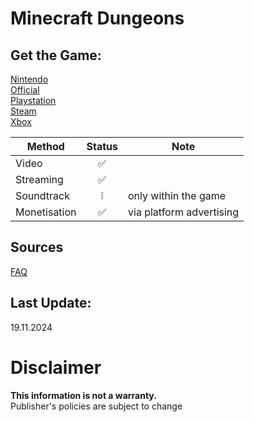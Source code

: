 # Minecraft Dungeons

## Get the Game:
[Nintendo](https://www.nintendo.com/games/detail/minecraft-dungeons-switch/)  
[Official](https://www.minecraft.net/)  
[Playstation](https://store.playstation.com/en-us/product/UP4433-CUSA18779_00-DUNGEONSPS400000)  
[Steam](https://store.steampowered.com/app/1672970/)  
[Xbox](https://www.microsoft.com/p/minecraft-dungeons/9N8NJ74FZTG9)  

|**Method**|**Status**|**Note**|
|---|:---:|---|
|Video|✅||
|Streaming|✅||
|Soundtrack|❕|only within the game|
|Monetisation|✅|via platform advertising|

## Sources
[FAQ](https://help.minecraft.net/hc/en-us/articles/21984449056781)  

## Last Update:
19.11.2024

# Disclaimer
**This information is not a warranty.**  
Publisher's policies are subject to change
